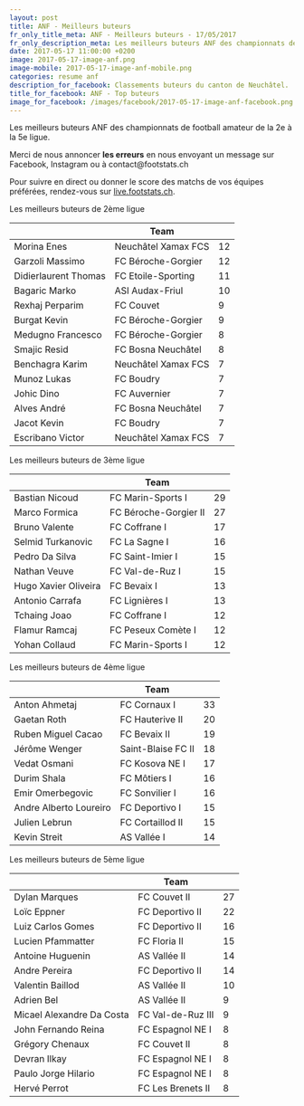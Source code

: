 ```yaml
---
layout: post
title: ANF - Meilleurs buteurs
fr_only_title_meta: ANF - Meilleurs buteurs - 17/05/2017
fr_only_description_meta: Les meilleurs buteurs ANF des championnats de football amateur de la 2e à la 5e ligue - 17/05/2017
date: 2017-05-17 11:00:00 +0200
image: 2017-05-17-image-anf.png
image-mobile: 2017-05-17-image-anf-mobile.png
categories: resume anf
description_for_facebook: Classements buteurs du canton de Neuchâtel.
title_for_facebook: ANF - Top buteurs
image_for_facebook: /images/facebook/2017-05-17-image-anf-facebook.png
---
```

<p>Les meilleurs buteurs ANF des championnats de football amateur de la 2e à la 5e ligue.</p>
<p>Merci de nous annoncer <b>les erreurs</b> en nous envoyant un message sur Facebook, Instagram ou à contact@footstats.ch</p>
<p>Pour suivre en direct ou donner le score des matchs de vos équipes préférées, rendez-vous sur <a href='http://live.footstats.ch'>live.footstats.ch</a>.</p>

<p>Les meilleurs buteurs de 2ème ligue</p><table class="table"><thead><tr><th><i class="fa fa-male"></i></th><th>Team</th><th><i class="fa fa-futbol-o"></i></th></tr></thead><tbody><tr><td>Morina Enes</td><td>Neuchâtel Xamax FCS</td><td>12</td></tr><tr><td>Garzoli Massimo</td><td>FC Béroche-Gorgier</td><td>12</td></tr><tr><td>Didierlaurent Thomas</td><td>FC Etoile-Sporting</td><td>11</td></tr><tr><td>Bagaric Marko</td><td>ASI Audax-Friul</td><td>10</td></tr><tr><td>Rexhaj Perparim</td><td>FC Couvet</td><td>9</td></tr><tr><td>Burgat Kevin</td><td>FC Béroche-Gorgier</td><td>9</td></tr><tr><td>Medugno Francesco</td><td>FC Béroche-Gorgier</td><td>8</td></tr><tr><td>Smajic Resid</td><td>FC Bosna Neuchâtel</td><td>8</td></tr><tr><td>Benchagra Karim</td><td>Neuchâtel Xamax FCS</td><td>7</td></tr><tr><td>Munoz Lukas</td><td>FC Boudry</td><td>7</td></tr><tr><td>Johic Dino</td><td>FC Auvernier</td><td>7</td></tr><tr><td>Alves André</td><td>FC Bosna Neuchâtel</td><td>7</td></tr><tr><td>Jacot Kevin</td><td>FC Boudry</td><td>7</td></tr><tr><td>Escribano Victor</td><td>Neuchâtel Xamax FCS</td><td>7</td></tr></tbody></table><p>Les meilleurs buteurs de 3ème ligue</p><table class="table"><thead><tr><th><i class="fa fa-male"></i></th><th>Team</th><th><i class="fa fa-futbol-o"></i></th></tr></thead><tbody><tr><td>Bastian Nicoud</td><td>FC Marin-Sports I</td><td>29</td></tr><tr><td>Marco Formica</td><td>FC Béroche-Gorgier II</td><td>27</td></tr><tr><td>Bruno Valente</td><td>FC Coffrane I</td><td>17</td></tr><tr><td>Selmid Turkanovic</td><td>FC La Sagne I</td><td>16</td></tr><tr><td>Pedro Da Silva</td><td>FC Saint-Imier I</td><td>15</td></tr><tr><td>Nathan Veuve</td><td>FC Val-de-Ruz I</td><td>15</td></tr><tr><td>Hugo Xavier Oliveira</td><td>FC Bevaix I</td><td>13</td></tr><tr><td>Antonio Carrafa</td><td>FC Lignières I</td><td>13</td></tr><tr><td>Tchaing Joao</td><td>FC Coffrane I</td><td>12</td></tr><tr><td>Flamur Ramcaj</td><td>FC Peseux Comète I</td><td>12</td></tr><tr><td>Yohan Collaud</td><td>FC Marin-Sports I</td><td>12</td></tr></tbody></table><p>Les meilleurs buteurs de 4ème ligue</p><table class="table"><thead><tr><th><i class="fa fa-male"></i></th><th>Team</th><th><i class="fa fa-futbol-o"></i></th></tr></thead><tbody><tr><td>Anton Ahmetaj</td><td>FC Cornaux I</td><td>33</td></tr><tr><td>Gaetan Roth</td><td>FC Hauterive II</td><td>20</td></tr><tr><td>Ruben Miguel Cacao</td><td>FC Bevaix II</td><td>19</td></tr><tr><td>Jérôme Wenger</td><td>Saint-Blaise FC II</td><td>18</td></tr><tr><td>Vedat Osmani</td><td>FC Kosova NE I</td><td>17</td></tr><tr><td>Durim Shala</td><td>FC Môtiers I</td><td>16</td></tr><tr><td>Emir Omerbegovic</td><td>FC Sonvilier I</td><td>16</td></tr><tr><td>Andre Alberto Loureiro</td><td>FC Deportivo I</td><td>15</td></tr><tr><td>Julien Lebrun</td><td>FC Cortaillod II</td><td>15</td></tr><tr><td>Kevin Streit</td><td>AS Vallée I</td><td>14</td></tr></tbody></table><p>Les meilleurs buteurs de 5ème ligue</p><table class="table"><thead><tr><th><i class="fa fa-male"></i></th><th>Team</th><th><i class="fa fa-futbol-o"></i></th></tr></thead><tbody><tr><td>Dylan Marques</td><td>FC Couvet II</td><td>27</td></tr><tr><td>Loïc Eppner</td><td>FC Deportivo II</td><td>22</td></tr><tr><td>Luiz Carlos Gomes</td><td>FC Deportivo II</td><td>16</td></tr><tr><td>Lucien Pfammatter</td><td>FC Floria II</td><td>15</td></tr><tr><td>Antoine Huguenin</td><td>AS Vallée II</td><td>14</td></tr><tr><td>Andre Pereira</td><td>FC Deportivo II</td><td>14</td></tr><tr><td>Valentin Baillod</td><td>AS Vallée II</td><td>10</td></tr><tr><td>Adrien Bel</td><td>AS Vallée II</td><td>9</td></tr><tr><td>Micael Alexandre Da Costa</td><td>FC Val-de-Ruz III</td><td>9</td></tr><tr><td>John Fernando Reina</td><td>FC Espagnol NE I</td><td>8</td></tr><tr><td>Grégory Chenaux</td><td>FC Couvet II</td><td>8</td></tr><tr><td>Devran Ilkay</td><td>FC Espagnol NE I</td><td>8</td></tr><tr><td>Paulo Jorge Hilario</td><td>FC Espagnol NE I</td><td>8</td></tr><tr><td>Hervé Perrot</td><td>FC Les Brenets II</td><td>8</td></tr></tbody></table>